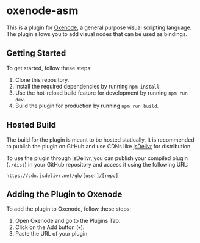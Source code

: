 # oxenode-asm

This is a plugin for [Oxenode](https://oxenode.io/app), a general purpose visual scripting language. The plugin allows you to add visual nodes that can be used as bindings.

## Getting Started

To get started, follow these steps:

1. Clone this repository.
2. Install the required dependencies by running `npm install`.
3. Use the hot-reload build feature for development by running `npm run dev`.
4. Build the plugin for production by running `npm run build`.

## Hosted Build

The build for the plugin is meant to be hosted statically. It is recommended to publish the plugin on GitHub and use CDNs like [jsDelivr](https://www.jsdelivr.com/) for distribution.

To use the plugin through jsDelivr, you can publish your compiled plugin (`./dist`) in your GitHub repository and access it using the following URL:

```
https://cdn.jsdelivr.net/gh/[user]/[repo]
```

## Adding the Plugin to Oxenode

To add the plugin to Oxenode, follow these steps:

1. Open Oxenode and go to the Plugins Tab.
2. Click on the Add button (`+`).
3. Paste the URL of your plugin